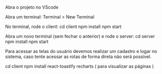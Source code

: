 Abra o projeto no VScode

Abra um terminal:
Terminal > New Terminal

No terminal, rode o client:
cd client
npm install
npm start

Abra um novo terminal (sem fechar o anterior) e rode o server:
cd server
npm install
npm start

Para acessar as telas do usuário devemos realizar um cadastro e logar no sistema, caso tente acessar as rotas de forma direta não será possível.

cd client 
npm install react-toastify recharts ( para visualizar as páginas )

